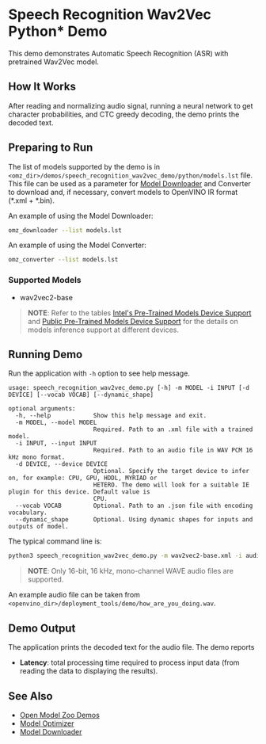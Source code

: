 # Speech Recognition Wav2Vec Python\* Demo

This demo demonstrates Automatic Speech Recognition (ASR) with pretrained Wav2Vec model.

## How It Works

After reading and normalizing audio signal, running a neural network to get character probabilities, and CTC greedy decoding, the demo prints the decoded text.

## Preparing to Run

The list of models supported by the demo is in `<omz_dir>/demos/speech_recognition_wav2vec_demo/python/models.lst` file.
This file can be used as a parameter for [Model Downloader](../../../tools/model_tools/README.md) and Converter to download and, if necessary, convert models to OpenVINO IR format (\*.xml + \*.bin).

An example of using the Model Downloader:

```sh
omz_downloader --list models.lst
```

An example of using the Model Converter:

```sh
omz_converter --list models.lst
```

### Supported Models

* wav2vec2-base

> **NOTE**: Refer to the tables [Intel's Pre-Trained Models Device Support](../../../models/intel/device_support.md) and [Public Pre-Trained Models Device Support](../../../models/public/device_support.md) for the details on models inference support at different devices.

## Running Demo

Run the application with `-h` option to see help message.

```
usage: speech_recognition_wav2vec_demo.py [-h] -m MODEL -i INPUT [-d DEVICE] [--vocab VOCAB] [--dynamic_shape]

optional arguments:
  -h, --help            Show this help message and exit.
  -m MODEL, --model MODEL
                        Required. Path to an .xml file with a trained model.
  -i INPUT, --input INPUT
                        Required. Path to an audio file in WAV PCM 16 kHz mono format.
  -d DEVICE, --device DEVICE
                        Optional. Specify the target device to infer on, for example: CPU, GPU, HDDL, MYRIAD or
                        HETERO. The demo will look for a suitable IE plugin for this device. Default value is
                        CPU.
  --vocab VOCAB         Optional. Path to an .json file with encoding vocabulary.
  --dynamic_shape       Optional. Using dynamic shapes for inputs and outputs of model.

```

The typical command line is:

```sh
python3 speech_recognition_wav2vec_demo.py -m wav2vec2-base.xml -i audio.wav
```

> **NOTE**: Only 16-bit, 16 kHz, mono-channel WAVE audio files are supported.

An example audio file can be taken from `<openvino_dir>/deployment_tools/demo/how_are_you_doing.wav`.

## Demo Output

The application prints the decoded text for the audio file.
The demo reports

* **Latency**: total processing time required to process input data (from reading the data to displaying the results).

## See Also

* [Open Model Zoo Demos](../../README.md)
* [Model Optimizer](https://docs.openvino.ai/latest/_docs_MO_DG_Deep_Learning_Model_Optimizer_DevGuide.html)
* [Model Downloader](../../../tools/model_tools/README.md)

